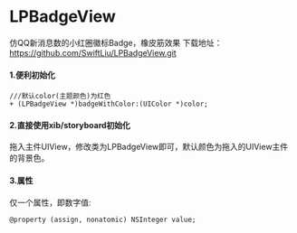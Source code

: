 # LPBadgeView
仿QQ新消息数的小红圈徽标Badge，橡皮筋效果
下载地址：https://github.com/SwiftLiu/LPBadgeView.git

#### 1.便利初始化

    ///默认color(主题颜色)为红色
    + (LPBadgeView *)badgeWithColor:(UIColor *)color;

#### 2.直接使用xib/storyboard初始化
拖入主件UIView，修改类为LPBadgeView即可，默认颜色为拖入的UIView主件的背景色。

#### 3.属性
仅一个属性，即数字值:

    @property (assign, nonatomic) NSInteger value;

